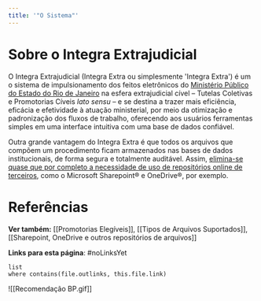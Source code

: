 ```yaml
---
title: '"O Sistema"'
---
```

# Sobre o Integra Extrajudicial

O Integra Extrajudicial (Integra Extra ou simplesmente 'Integra Extra') é um o sistema de impulsionamento dos feitos eletrônicos do [Ministério Público do Estado do Rio de Janeiro](https://www.mprj.mp.br/) na esfera extrajudicial cível – Tutelas Coletivas e Promotorias Cíveis _lato sensu_ – e se destina a trazer mais eficiência, eficácia e efetividade à atuação ministerial, por meio da otimização e padronização dos fluxos de trabalho, oferecendo aos usuários ferramentas simples em uma interface intuitiva com uma base de dados confiável.

Outra grande vantagem do Integra Extra é que todos os arquivos que compõem um procedimento ficam armazenados nas bases de dados institucionais, de forma segura e totalmente auditável. Assim, <u>elimina-se quase que por completo a necessidade de uso de repositórios online de terceiros</u>, como o Microsoft Sharepoint® e OneDrive®, por exemplo.
# Referências

**Ver também:** [[Promotorias Elegíveis]], [[Tipos de Arquivos Suportados]], [[Sharepoint, OneDrive e outros repositórios de arquivos]]

**Links para esta página**: #noLinksYet
```dataview
list
where contains(file.outlinks, this.file.link)
```

![[Recomendação BP.gif]]
